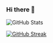 ### Hi there 👋

<!--
**Go-Adler/Go-Adler** is a ✨ _special_ ✨ repository because its `README.md` (this file) appears on your GitHub profile.

Here are some ideas to get you started:

- 🔭 I’m currently working on ...
- 🌱 I’m currently learning ...
- 👯 I’m looking to collaborate on ...
- 🤔 I’m looking for help with ...
- 💬 Ask me about ...
- 📫 How to reach me: ...
- 😄 Pronouns: ...
- ⚡ Fun fact: ...
-->
![GitHub Stats](https://github-readme-stats.vercel.app/api?username=Go-Adler&show_icons=true&theme=radical)

[![GitHub Streak](https://github-readme-streak-stats.herokuapp.com?user=Go-Adler&theme=blueberry&date_format=M%20j%5B%2C%20Y%5D)](https://git.io/streak-stats)

